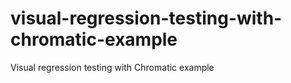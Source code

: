 # visual-regression-testing-with-chromatic-example
Visual regression testing with Chromatic example

